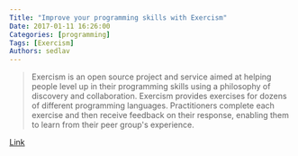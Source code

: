 ```yaml
---
Title: "Improve your programming skills with Exercism"
Date: 2017-01-11 16:26:00
Categories: [programming]
Tags: [Exercism]
Authors: sedlav
---
```


> Exercism is an open source project and service aimed at helping people level up in their programming skills using a philosophy of discovery and collaboration. Exercism provides exercises for dozens of different programming languages. Practitioners complete each exercise and then receive feedback on their response, enabling them to learn from their peer group's experience.

[Link](https://opensource.com/article/17/1/exercism-learning-programming)
